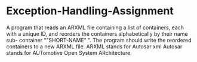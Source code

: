 # Exception-Handling-Assignment
A program that reads an ARXML file containing a list of containers, each with a unique ID, and reorders the containers alphabetically by their name sub- container “"SHORT-NAME" ”. The program should write the reordered containers to a new ARXML file.  ARXML stands for Autosar xml Autosar stands for AUTomotive Open System ARchitecture
